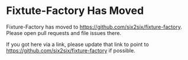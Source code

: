# Fixtute-Factory Has Moved

Fixture-Factory has moved to https://github.com/six2six/fixture-factory. Please open pull requests and file issues there.

If you got here via a link, please update that link to point to https://github.com/six2six/fixture-factory if possible.
